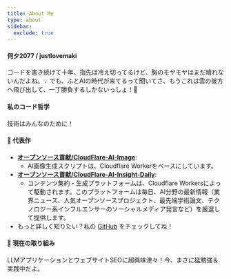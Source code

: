 ```yaml
---
title: About Me
type: about
sidebar:
  exclude: true
---
```

#### 何夕2077 / justlovemaki

コードを書き続けて十年、指先は冷え切ってるけど、胸のモヤモヤはまだ晴れないんだよね。💡
でも、ふとAIの時代が来てるって聞いてさ、もうこれは雲の彼方へ飛び出して、一丁勝負するしかないっしょ！🚀

#### 私のコード哲学

技術はみんなのために！

#### 🌟 代表作

*   **[オープンソース貢献/CloudFlare-AI-Image](https://github.com/justlovemaki/CloudFlare-AI-Image)**:
    *   AI画像生成スクリプトは、Cloudflare Workerをベースにしています。
*   **[オープンソース貢献/CloudFlare-AI-Insight-Daily](https://github.com/justlovemaki/CloudFlare-AI-Insight-Daily)**:
    *   コンテンツ集約・生成プラットフォームは、Cloudflare Workersによって駆動されます。このプラットフォームは毎日、AI分野の最新情報（業界ニュース、人気オープンソースプロジェクト、最先端学術論文、テクノロジー系インフルエンサーのソーシャルメディア発言など）を厳選して提供します。
*   もっと詳しく知りたい？私の [GitHub](https://github.com/justlovemaki) をチェックしてね！

#### 🧐 現在の取り組み

LLMアプリケーションとウェブサイトSEOに超興味津々！今、まさに猛勉強＆実践中だよ。